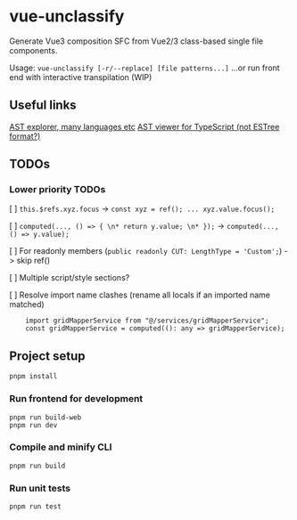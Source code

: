 # vue-unclassify

Generate Vue3 composition SFC from Vue2/3 class-based single file components.

Usage: `vue-unclassify [-r/--replace] [file patterns...]`
...or run front end with interactive transpilation (WIP)

## Useful links
[AST explorer, many languages etc](https://astexplorer.net/)
[AST viewer for TypeScript (not ESTree format?)](https://ts-ast-viewer.com/)

## TODOs

### Lower priority TODOs
[ ] `this.$refs.xyz.focus` -> `const xyz = ref(); ... xyz.value.focus();`

[ ] `computed(..., () => { \n* return y.value; \n* });` -> `computed(..., () => y.value);`

[ ] For readonly members (`public readonly CUT: LengthType = 'Custom';`) -> skip ref()

[ ] Multiple script/style sections?

[ ] Resolve import name clashes (rename all locals if an imported name matched)
```
    import gridMapperService from "@/services/gridMapperService";
    const gridMapperService = computed((): any => gridMapperService);
```

## Project setup
```
pnpm install
```

### Run frontend for development
```
pnpm run build-web
pnpm run dev
```

### Compile and minify CLI
```
pnpm run build
```

### Run unit tests
```
pnpm run test
```
